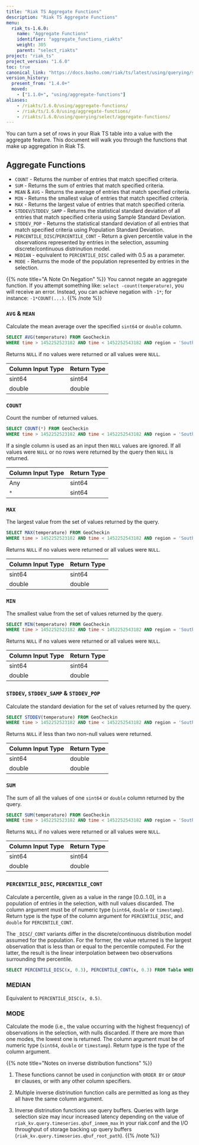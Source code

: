 ```yaml
---
title: "Riak TS Aggregate Functions"
description: "Riak TS Aggregate Functions"
menu:
  riak_ts-1.6.0:
    name: "Aggregate Functions"
    identifier: "aggregate_functions_riakts"
    weight: 305
    parent: "select_riakts"
project: "riak_ts"
project_version: "1.6.0"
toc: true
canonical_link: "https://docs.basho.com/riak/ts/latest/using/querying/select/aggregate-functions"
version_history:
  present_from: "1.4.0+"
  moved:
    - ["1.1.0+", "using/aggregate-functions"]
aliases:
    - /riakts/1.6.0/using/aggregate-functions/
    - /riak/ts/1.6.0/using/aggregate-functions/
    - /riakts/1.6.0/using/querying/select/aggregate-functions/
---
```



[arithmetic]: ../arithmetic-operations


You can turn a set of rows in your Riak TS table into a value with the aggregate feature. This document will walk you through the functions that make up aggregation in Riak TS.


## Aggregate Functions

* `COUNT` - Returns the number of entries that match specified criteria.
* `SUM` - Returns the sum of entries that match specified criteria.
* `MEAN` & `AVG` - Returns the average of entries that match specified criteria.
* `MIN` - Returns the smallest value of entries that match specified criteria.
* `MAX` - Returns the largest value of entries that match specified criteria.
* `STDDEV`/`STDDEV_SAMP` - Returns the statistical standard deviation of all entries that match specified criteria using Sample Standard Deviation.
* `STDDEV_POP` - Returns the statistical standard deviation of all entries that match specified criteria using Population Standard Deviation.
* `PERCENTILE_DISC`/`PERCENTILE_CONT` - Return a given percentile value in the observations represented by entries in the selection, assuming discrete/continuous distrinution model.
* `MEDIAN` - equivalent to `PERCENTILE_DISC` called with 0.5 as a parameter.
* `MODE` - Returns the mode of the population represented by entries in the selection.

{{% note title="A Note On Negation" %}}
You cannot negate an aggregate function. If you attempt something like: `select -count(temperature)`, you will receive an error. Instead, you can achieve negation with `-1*`; for instance: `-1*COUNT(...)`.
{{% /note %}}


### `AVG` & `MEAN`

Calculate the mean average over the specified `sint64` or `double` column.

```sql
SELECT AVG(temperature) FROM GeoCheckin
WHERE time > 1452252523182 AND time < 1452252543182 AND region = 'South Atlantic' AND state = 'South Carolina'
```

Returns `NULL` if no values were returned or all values were `NULL`.

| Column Input Type | Return Type |
|-------------------|-------------|
| sint64            | sint64 |
| double            | double |


### `COUNT`

Count the number of returned values.

```sql
SELECT COUNT(*) FROM GeoCheckin
WHERE time > 1452252523182 AND time < 1452252543182 AND region = 'South Atlantic' AND state = 'South Carolina'
```

If a single column is used as an input then `NULL` values are ignored. If all values were `NULL` or no rows were returned by the query then `NULL` is returned.

| Column Input Type | Return Type |
|-------------------|-------------|
| Any               | sint64 |
| `*`               | sint64 |


### `MAX`

The largest value from the set of values returned by the query.

```sql
SELECT MAX(temperature) FROM GeoCheckin
WHERE time > 1452252523182 AND time < 1452252543182 AND region = 'South Atlantic' AND state = 'South Carolina'
```

Returns `NULL` if no values were returned or all values were `NULL`.

| Column Input Type | Return Type |
|-------------------|-------------|
| sint64            | sint64 |
| double            | double |


### `MIN`

The smallest value from the set of values returned by the query.

```sql
SELECT MIN(temperature) FROM GeoCheckin
WHERE time > 1452252523182 AND time < 1452252543182 AND region = 'South Atlantic' AND state = 'South Carolina'
```

Returns `NULL` if no values were returned or all values were `NULL`.

| Column Input Type | Return Type |
|-------------------|-------------|
| sint64            | sint64 |
| double            | double |


### `STDDEV`, `STDDEV_SAMP` & `STDDEV_POP`

Calculate the standard deviation for the set of values returned by the query.

```sql
SELECT STDDEV(temperature) FROM GeoCheckin
WHERE time > 1452252523182 AND time < 1452252543182 AND region = 'South Atlantic' AND state = 'South Carolina'
```

Returns `NULL` if less than two non-null values were returned.

| Column Input Type | Return Type |
|-------------------|-------------|
| sint64            | double |
| double            | double |


### `SUM`

The sum of all the values of one `sint64` or `double` column returned by the query.

```sql
SELECT SUM(temperature) FROM GeoCheckin
WHERE time > 1452252523182 AND time < 1452252543182 AND region = 'South Atlantic' AND state = 'South Carolina'
```

Returns `NULL` if no values were returned or all values were `NULL`.

| Column Input Type | Return Type |
|-------------------|-------------|
| sint64            | sint64 |
| double            | double |

### `PERCENTILE_DISC`, `PERCENTILE_CONT`

Calculate a percentile, given as a value in the range [0.0..1.0], in a population of entries in the selection, with null values discarded.  The column argument must be of numeric type (`sint64`, `double` or `timestamp`).  Return type is the type of the column argument for `PERCENTILE_DISC`, and `double` for `PERCENTILE_CONT`.

The `_DISC`/`_CONT` variants differ in the discrete/continuous distribution model assumed for the population.  For the former, the value returned is the largest observation that is less than or equal to the percentile computed.  For the latter, the result is the linear interpolation between two observations surrounding the percentile.

```sql
SELECT PERCENTILE_DISC(x, 0.3), PERCENTILE_CONT(x, 0.3) FROM Table WHERE ...
```

### MEDIAN

Equivalent to `PERCENTILE_DISC(x, 0.5)`.

### MODE

Calculate the mode (i.e., the value occurring with the highest frequency) of observations in the selection, with nulls discarded.  If there are more than one modes, the lowest one is returned.  The column argument must be of numeric type (`sint64`, `double` or `timestamp`).  Return type is the type of the column argument.

{{% note title="Notes on inverse distribution functions" %}}
1. These functions cannot be used in conjunction with `ORDER BY` or `GROUP BY` clauses, or with any other column specifiers.

2. Multiple inverse distrinution function calls are permitted as long as they all have the same column argument.

3. Inverse distrinution functions use query buffers.  Queries with large selection size may incur increased latency depending on the value of `riak_kv.query.timeseries.qbuf_inmem_max` in your riak.conf and the I/O throughput of storage backing up query buffers (`riak_kv.query.timeseries.qbuf_root_path`).
{{% /note %}}
